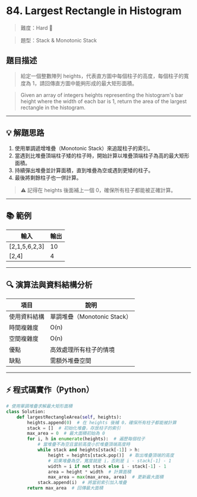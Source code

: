 # 84. Largest Rectangle in Histogram

> 難度：Hard 🔴

> 題型：Stack & Monotonic Stack

## 題目描述
> 給定一個整數陣列 heights，代表直方圖中每個柱子的高度，每個柱子的寬度為 1，請回傳直方圖中能夠形成的最大矩形面積。

> Given an array of integers heights representing the histogram's bar height where the width of each bar is 1, return the area of the largest rectangle in the histogram.

---

## 💡 解題思路
1. 使用單調遞增堆疊（Monotonic Stack）來追蹤柱子的索引。
2. 當遇到比堆疊頂端柱子矮的柱子時，開始計算以堆疊頂端柱子為高的最大矩形面積。
3. 持續彈出堆疊並計算面積，直到堆疊為空或遇到更矮的柱子。
4. 最後將剩餘柱子也一併計算。

> ⚠️ 記得在 heights 後面補上一個 0，確保所有柱子都能被正確計算。

---

## 📚 範例

| 輸入           | 輸出 |
|----------------|------|
| [2,1,5,6,2,3]  | 10   |
| [2,4]          | 4    |

---

## 🔍 演算法與資料結構分析

| 項目         | 說明                        |
|--------------|-----------------------------|
| 使用資料結構 | 單調堆疊（Monotonic Stack） |
| 時間複雜度   | O(n)                        |
| 空間複雜度   | O(n)                        |
| 優點         | 高效處理所有柱子的情境      |
| 缺點         | 需額外堆疊空間              |

---

## ⚡ 程式碼實作（Python）

```python
# 使用單調堆疊求解最大矩形面積
class Solution:
    def largestRectangleArea(self, heights):
        heights.append(0)  # 在 heights 後補 0，確保所有柱子都能被計算
        stack = []  # 初始化堆疊，存放柱子的索引
        max_area = 0  # 最大面積初始為 0
        for i, h in enumerate(heights):  # 遍歷每個柱子
            # 當堆疊不為空且當前高度小於堆疊頂端高度時
            while stack and heights[stack[-1]] > h:
                height = heights[stack.pop()]  # 取出堆疊頂端的高度
                # 如果堆疊為空，寬度就是 i，否則是 i - stack[-1] - 1
                width = i if not stack else i - stack[-1] - 1
                area = height * width  # 計算面積
                max_area = max(max_area, area)  # 更新最大面積
            stack.append(i)  # 將當前索引加入堆疊
        return max_area  # 回傳最大面積
```
